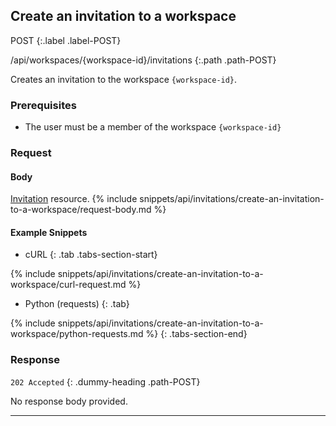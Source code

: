 ## Create an invitation to a workspace

POST
{:.label .label-POST}

/api/workspaces/{workspace-id}/invitations
{:.path .path-POST}

Creates an invitation to the workspace `{workspace-id}`.

### Prerequisites

- The user must be a member of the workspace `{workspace-id}`

### Request

#### Body
[Invitation](#invitation) resource.
{% include snippets/api/invitations/create-an-invitation-to-a-workspace/request-body.md %}

#### Example Snippets
- cURL
{: .tab .tabs-section-start}

{% include snippets/api/invitations/create-an-invitation-to-a-workspace/curl-request.md %}

- Python (requests)
{: .tab}

{% include snippets/api/invitations/create-an-invitation-to-a-workspace/python-requests.md %}
{: .tabs-section-end}

### Response
`202 Accepted`
{: .dummy-heading .path-POST}

No response body provided.

---
